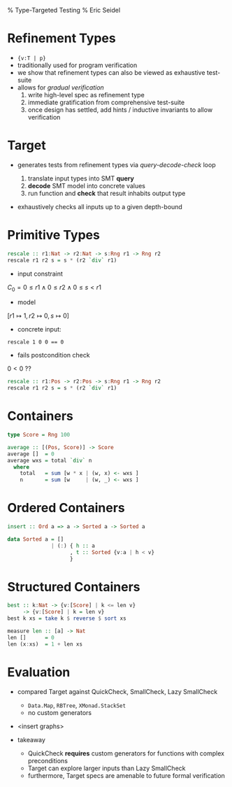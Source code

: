 % Type-Targeted Testing
% Eric Seidel

# Refinement Types

- `{v:T | p}`
- traditionally used for program verification
- we show that refinement types can also be viewed as exhaustive test-suite
- allows for *gradual verification*
    1. write high-level spec as refinement type
    2. immediate gratification from comprehensive test-suite
    3. once design has settled, add hints / inductive invariants to allow verification

# Target

- generates tests from refinement types via *query-decode-check* loop

    1. translate input types into SMT **query**
    2. **decode** SMT model into concrete values
    3. run function and **check** that result inhabits output type

- exhaustively checks all inputs up to a given depth-bound

# Primitive Types

```haskell
rescale :: r1:Nat -> r2:Nat -> s:Rng r1 -> Rng r2
rescale r1 r2 s = s * (r2 `div` r1)
```

- input constraint

$C_0 = 0 \leq r1 \wedge 0 \leq r2 \wedge 0 \leq s < r1$

- model

$[r1 \mapsto 1, r2 \mapsto 0, s \mapsto 0]$

- concrete input:

`rescale 1 0 0 == 0`

- fails postcondition check

$0 < 0$ ??

```haskell
rescale :: r1:Pos -> r2:Pos -> s:Rng r1 -> Rng r2
rescale r1 r2 s = s * (r2 `div` r1)
```

# Containers

```haskell
type Score = Rng 100

average :: [(Pos, Score)] -> Score
average []  = 0
average wxs = total `div` n
  where
    total   = sum [w * x | (w, x) <- wxs ]
    n       = sum [w     | (w, _) <- wxs ]
```

# Ordered Containers

```haskell
insert :: Ord a => a -> Sorted a -> Sorted a 

data Sorted a = [] 
              | (:) { h :: a 
                    , t :: Sorted {v:a | h < v}
                    }
```

# Structured Containers

```haskell
best :: k:Nat -> {v:[Score] | k <= len v} 
     -> {v:[Score] | k = len v}
best k xs = take k $ reverse $ sort xs

measure len :: [a] -> Nat
len []      = 0
len (x:xs)  = 1 + len xs
```

# Evaluation

- compared Target against QuickCheck, SmallCheck, Lazy SmallCheck
    - `Data.Map`, `RBTree`, `XMonad.StackSet`
    - no custom generators

- \<insert graphs\>

- takeaway
    - QuickCheck **requires** custom generators for functions with complex preconditions
    - Target can explore larger inputs than Lazy SmallCheck
    - furthermore, Target specs are amenable to future formal verification
